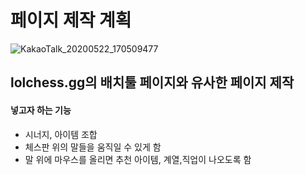 # 페이지 제작 계획  

![KakaoTalk_20200522_170509477](https://user-images.githubusercontent.com/65073518/82647886-cc2ce600-9c51-11ea-9b46-686886c7da69.jpg)  

## lolchess.gg의 배치툴 페이지와 유사한 페이지 제작  


#### 넣고자 하는 기능
- 시너지, 아이템 조합 
- 체스판 위의 말들을 움직일 수 있게 함
- 말 위에 마우스를 올리면 추천 아이템, 계열,직업이 나오도록 함
